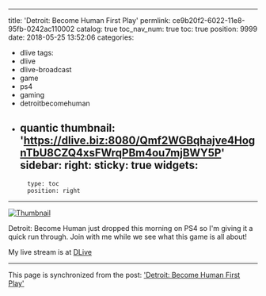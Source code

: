 
---
title: 'Detroit: Become Human First Play'
permlink: ce9b20f2-6022-11e8-95fb-0242ac110002
catalog: true
toc_nav_num: true
toc: true
position: 9999
date: 2018-05-25 13:52:06
categories:
- dlive
tags:
- dlive
- dlive-broadcast
- game
- ps4
- gaming
- detroitbecomehuman
- quantic
thumbnail: 'https://dlive.biz:8080/Qmf2WGBqhajve4HognTbU8CZQ4xsFWrqPBm4ou7mjBWY5P'
sidebar:
    right:
        sticky: true
widgets:
    -
        type: toc
        position: right
---


[![Thumbnail](https://dlive.biz:8080/Qmf2WGBqhajve4HognTbU8CZQ4xsFWrqPBm4ou7mjBWY5P)](https://dlive.io/livestream/patrickulrich/ce9b20f2-6022-11e8-95fb-0242ac110002)

Detroit: Become Human just dropped this morning on PS4 so I'm giving it a quick run through. Join with me while we see what this game is all about!

My live stream is at [DLive](https://dlive.io/livestream/patrickulrich/ce9b20f2-6022-11e8-95fb-0242ac110002)

- - -

This page is synchronized from the post: ['Detroit: Become Human First Play'](https://steemit.com/@patrickulrich/ce9b20f2-6022-11e8-95fb-0242ac110002)
